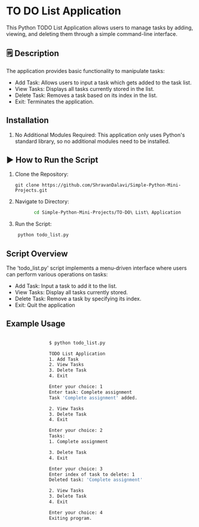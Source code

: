 # TO DO List Application
This Python TODO List Application allows users to manage tasks by adding, viewing, and deleting them through a simple command-line interface.

## 🗒️ Description
The application provides basic functionality to manipulate tasks:

- Add Task: Allows users to input a task which gets added to the task list.
- View Tasks: Displays all tasks currently stored in the list.
- Delete Task: Removes a task based on its index in the list.
- Exit: Terminates the application.

## Installation

1. No Additional Modules Required:
This application only uses Python's standard library, so no additional modules need to be installed.

## ▶️ How to Run the Script
1. Clone the Repository:
   ```
   git clone https://github.com/ShravanDalavi/Simple-Python-Mini-Projects.git
   ```
2. Navigate to Directory:
   ```bash 
          cd Simple-Python-Mini-Projects/TO-DO\ List\ Application
   ```
3. Run the Script:
   ```bash 
    python todo_list.py
   ```
   
## Script Overview
The 'todo_list.py' script implements a menu-driven interface where users can perform various operations on tasks:

- Add Task: Input a task to add it to the list.
- View Tasks: Display all tasks currently stored.
- Delete Task: Remove a task by specifying its index.
- Exit: Quit the application

## Example Usage
```bash

                $ python todo_list.py

                TODO List Application
                1. Add Task
                2. View Tasks
                3. Delete Task
                4. Exit

                Enter your choice: 1
                Enter task: Complete assignment
                Task 'Complete assignment' added.

                2. View Tasks
                3. Delete Task
                4. Exit

                Enter your choice: 2
                Tasks:
                1. Complete assignment

                3. Delete Task
                4. Exit

                Enter your choice: 3
                Enter index of task to delete: 1
                Deleted task: 'Complete assignment'

                2. View Tasks
                3. Delete Task
                4. Exit

                Enter your choice: 4
                Exiting program.
```
